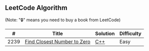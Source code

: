 ## LeetCode Algorithm

(Note: "🔒" means you need to buy a book from LeetCode)

| # | Title | Solution | Difficulty |
|---| ----- | -------- | ---------- |
| 2239 | [Find Closest Number to Zero](https://leetcode.com/problems/find-closest-number-to-zero/description/)                | [C++](https://github.com/kyujin-c/LeetCode/blob/main/algorithms/FindClosestNumberToZero.cpp)   | Easy     |

